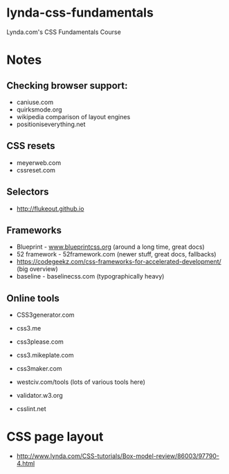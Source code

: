 # lynda-css-fundamentals

Lynda.com's CSS Fundamentals Course

# Notes

## Checking browser support:

* caniuse.com
* quirksmode.org
* wikipedia comparison of layout engines
* positioniseverything.net

## CSS resets

* meyerweb.com
* cssreset.com

## Selectors

* http://flukeout.github.io

## Frameworks

* Blueprint - www.blueprintcss.org (around a long time, great docs)
* 52 framework - 52framework.com (newer stuff, great docs, fallbacks)
* https://codegeekz.com/css-frameworks-for-accelerated-development/  (big overview)
* baseline - baselinecss.com (typographically heavy)

## Online tools
* CSS3generator.com
* css3.me
* css3please.com
* css3.mikeplate.com
* css3maker.com
* westciv.com/tools (lots of various tools here)

* validator.w3.org
* csslint.net

# CSS page layout

* http://www.lynda.com/CSS-tutorials/Box-model-review/86003/97790-4.html

